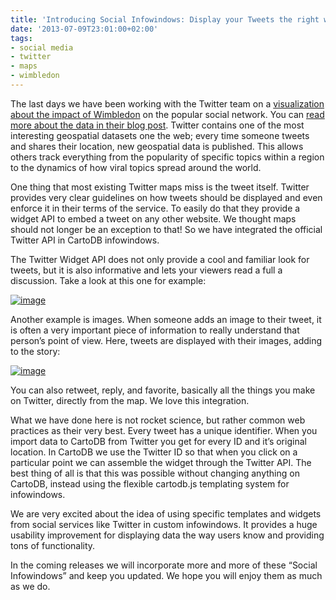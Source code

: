 ```yaml
---
title: 'Introducing Social Infowindows: Display your Tweets the right way on maps'
date: '2013-07-09T23:01:00+02:00'
tags:
- social media
- twitter
- maps
- wimbledon
---
```


The last days we have been working with the Twitter team on a <a href="http://com.cartodb.visualizations.s3.amazonaws.com/twitter/wim_twitter_map.html">visualization about the impact of Wimbledon</a> on the popular social network. You can <a href="https://blog.twitter.com/2013/twitter-at-wimbledon-downright-smashing">read more about the data in their blog post</a>. Twitter contains one of the most interesting geospatial datasets one the web; every time someone tweets and shares their location, new geospatial data is published. This allows others track everything from the popularity of specific topics within a region to the dynamics of how viral topics spread around the world.

One thing that most existing Twitter maps miss is the tweet itself. Twitter provides very clear guidelines on how tweets should be displayed and even enforce it in their terms of the service. To easily do that they provide a widget API to embed a tweet on any other website. We thought maps should not longer be an exception to that! So we have integrated the official Twitter API in CartoDB infowindows.

The Twitter Widget API does not only provide a cool and familiar look for tweets, but it is also informative and lets your viewers read a full a discussion. Take a look at this one for example:

<a href="http://com.cartodb.visualizations.s3.amazonaws.com/twitter/wim_twitter_map.html"><img alt="image" src="http://cartodb.s3.amazonaws.com/tumblr/posts/twitter_map1.png"/></a>

Another example is images. When someone adds an image to their tweet, it is often a very important piece of information to really understand that person’s point of view. Here, tweets are displayed with their images, adding to the story:

<a href="http://com.cartodb.visualizations.s3.amazonaws.com/twitter/wim_twitter_map.html"><img alt="image" src="http://cartodb.s3.amazonaws.com/tumblr/posts/twitter_map2.png"/></a>

You can also retweet, reply, and favorite, basically all the things you make on Twitter, directly from the map. We love this integration.

What we have done here is not rocket science, but rather common web practices as their very best. Every tweet has a unique identifier. When you import data to CartoDB from Twitter you get for every ID and it’s original location. In CartoDB we use the Twitter ID so that when you click on a particular point we can assemble the widget through the Twitter API. The best thing of all is that this was possible without changing anything on CartoDB, instead using the flexible cartodb.js templating system for infowindows.

We are very excited about the idea of using specific templates and widgets from social services like Twitter in custom infowindows. It provides a huge usability improvement for displaying data the way users know and providing tons of functionality.

In the coming releases we will incorporate more and more of these “Social Infowindows” and keep you updated. We hope you will enjoy them as much as we do.
